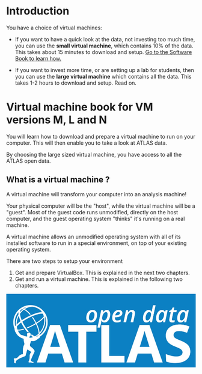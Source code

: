 
# Introduction

You have a choice of virtual machines:

* If you want to have a quick look at the data, not investing too much time, you can use the **small virtual machine**, which contains 10% of the data.  This takes about 15 minutes to download and setup.  [Go to the Software Book to learn how.](https://cheatham1.gitbooks.io/openatlasdatatools/content/gettingstarted.html) 

* If you want to invest more time, or are setting up a lab for students, then you can use the **large virtual machine** which contains all the data.  This takes 1-2 hours to download and setup.  Read on.

# Virtual machine book for VM versions M, L and N

You will learn how to download and prepare a virtual machine to run on your computer.  This will then enable you to take a look at ATLAS data.

By choosing the large sized virtual machine, you have access to all the ATLAS open data.  

## What is a virtual machine ?

A virtual machine will transform your computer into an analysis machine!

Your physical computer will be the "host", while the virtual machine will be a "guest". Most of the guest code runs unmodified, directly on the host computer, and the guest operating system "thinks" it's running on a real machine.

A virtual machine allows an unmodified operating system with all of its installed software to run in a special environment, on top of your existing operating system. 


There are two steps to setup your environment
1. Get and prepare VirtualBox.  This is explained in the next two chapters.
2. Get and run a virtual machine.  This is explained in the following two chapters.



![](pictures/opendataLogo.jpg)

